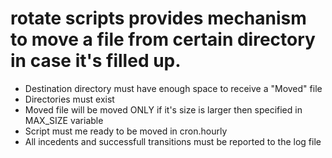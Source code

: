 # rotate scripts provides mechanism to move a file from certain directory in case it's filled up.
* Destination directory must have enough space to receive a "Moved" file
* Directories must exist
* Moved file will be moved ONLY if it's size is larger then specified in MAX_SIZE variable
* Script must me ready to be moved in cron.hourly
* All incedents and successfull transitions must be reported to the log file
